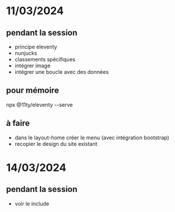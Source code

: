 # 11/03/2024
## pendant la session
* principe eleventy
* nunjucks
* classements spécifiques
* intégrer image
* intégrer une boucle avec des données
## pour mémoire
npx @11ty/eleventy --serve
## à faire
* dans le layout-home créer le menu (avec intégration bootstrap)
* recopier le design du site existant

# 14/03/2024
## pendant la session
* voir le include